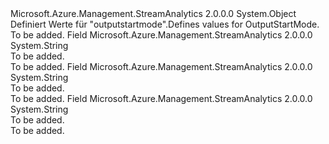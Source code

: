 <Type Name="OutputStartMode" FullName="Microsoft.Azure.Management.StreamAnalytics.Models.OutputStartMode">
  <TypeSignature Language="C#" Value="public static class OutputStartMode" />
  <TypeSignature Language="ILAsm" Value=".class public auto ansi abstract sealed beforefieldinit OutputStartMode extends System.Object" />
  <TypeSignature Language="DocId" Value="T:Microsoft.Azure.Management.StreamAnalytics.Models.OutputStartMode" />
  <TypeSignature Language="VB.NET" Value="Public Class OutputStartMode" />
  <TypeSignature Language="F#" Value="type OutputStartMode = class" />
  <AssemblyInfo>
    <AssemblyName>Microsoft.Azure.Management.StreamAnalytics</AssemblyName>
    <AssemblyVersion>2.0.0.0</AssemblyVersion>
  </AssemblyInfo>
  <Base>
    <BaseTypeName>System.Object</BaseTypeName>
  </Base>
  <Interfaces />
  <Docs>
    <summary>
            <span data-ttu-id="93c2e-101">Definiert Werte für "outputstartmode".</span><span class="sxs-lookup"><span data-stu-id="93c2e-101">Defines values for OutputStartMode.</span></span>
            </summary>
    <remarks>To be added.</remarks>
  </Docs>
  <Members>
    <Member MemberName="CustomTime">
      <MemberSignature Language="C#" Value="public const string CustomTime;" />
      <MemberSignature Language="ILAsm" Value=".field public static literal string CustomTime" />
      <MemberSignature Language="DocId" Value="F:Microsoft.Azure.Management.StreamAnalytics.Models.OutputStartMode.CustomTime" />
      <MemberSignature Language="VB.NET" Value="Public Const CustomTime As String " />
      <MemberSignature Language="F#" Value="val mutable CustomTime : string" Usage="Microsoft.Azure.Management.StreamAnalytics.Models.OutputStartMode.CustomTime" />
      <MemberType>Field</MemberType>
      <AssemblyInfo>
        <AssemblyName>Microsoft.Azure.Management.StreamAnalytics</AssemblyName>
        <AssemblyVersion>2.0.0.0</AssemblyVersion>
      </AssemblyInfo>
      <ReturnValue>
        <ReturnType>System.String</ReturnType>
      </ReturnValue>
      <Docs>
        <summary>To be added.</summary>
        <remarks>To be added.</remarks>
      </Docs>
    </Member>
    <Member MemberName="JobStartTime">
      <MemberSignature Language="C#" Value="public const string JobStartTime;" />
      <MemberSignature Language="ILAsm" Value=".field public static literal string JobStartTime" />
      <MemberSignature Language="DocId" Value="F:Microsoft.Azure.Management.StreamAnalytics.Models.OutputStartMode.JobStartTime" />
      <MemberSignature Language="VB.NET" Value="Public Const JobStartTime As String " />
      <MemberSignature Language="F#" Value="val mutable JobStartTime : string" Usage="Microsoft.Azure.Management.StreamAnalytics.Models.OutputStartMode.JobStartTime" />
      <MemberType>Field</MemberType>
      <AssemblyInfo>
        <AssemblyName>Microsoft.Azure.Management.StreamAnalytics</AssemblyName>
        <AssemblyVersion>2.0.0.0</AssemblyVersion>
      </AssemblyInfo>
      <ReturnValue>
        <ReturnType>System.String</ReturnType>
      </ReturnValue>
      <Docs>
        <summary>To be added.</summary>
        <remarks>To be added.</remarks>
      </Docs>
    </Member>
    <Member MemberName="LastOutputEventTime">
      <MemberSignature Language="C#" Value="public const string LastOutputEventTime;" />
      <MemberSignature Language="ILAsm" Value=".field public static literal string LastOutputEventTime" />
      <MemberSignature Language="DocId" Value="F:Microsoft.Azure.Management.StreamAnalytics.Models.OutputStartMode.LastOutputEventTime" />
      <MemberSignature Language="VB.NET" Value="Public Const LastOutputEventTime As String " />
      <MemberSignature Language="F#" Value="val mutable LastOutputEventTime : string" Usage="Microsoft.Azure.Management.StreamAnalytics.Models.OutputStartMode.LastOutputEventTime" />
      <MemberType>Field</MemberType>
      <AssemblyInfo>
        <AssemblyName>Microsoft.Azure.Management.StreamAnalytics</AssemblyName>
        <AssemblyVersion>2.0.0.0</AssemblyVersion>
      </AssemblyInfo>
      <ReturnValue>
        <ReturnType>System.String</ReturnType>
      </ReturnValue>
      <Docs>
        <summary>To be added.</summary>
        <remarks>To be added.</remarks>
      </Docs>
    </Member>
  </Members>
</Type>